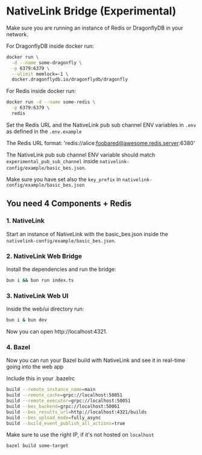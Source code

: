 # NativeLink Bridge (Experimental)

Make sure you are running an instance of Redis or DragonflyDB in your network.

For DragonflyDB inside docker run:

```bash
docker run \
  -d --name some-dragonfly \
  -p 6379:6379 \
  --ulimit memlock=-1 \
  docker.dragonflydb.io/dragonflydb/dragonfly

```

For Redis inside docker run:

```bash
docker run -d --name some-redis \
  -p 6379:6379 \
  redis
```

Set the Redis URL and the NativeLink pub sub channel ENV variables in `.env` as defined in the `.env.example`


The Redis URL format: 'redis://alice:foobared@awesome.redis.server:6380'

The NativeLink pub sub channel ENV variable should match `experimental_pub_sub_channel` inside `nativelink-config/example/basic_bes.json`.

Make sure you have set also the `key_prefix` in `nativelink-config/example/basic_bes.json`

## You need 4 Components + Redis

### 1. NativeLink

Start an instance of NativeLink with the basic_bes.json inside the `nativelink-config/example/basic_bes.json`.

### 2. NativeLink Web Bridge

Install the dependencies and run the bridge:

```bash
bun i && bun run index.ts
```

### 3. NativeLink Web UI

Inside the web/ui directory run:

```bash
bun i & bun dev
```

Now you can open http://localhost:4321.


### 4. Bazel

Now you can run your Bazel build with NativeLink and see it in real-time going into the web app

Include this in your .bazelrc
```bash
build --remote_instance_name=main
build --remote_cache=grpc://localhost:50051
build --remote_executor=grpc://localhost:50051
build --bes_backend=grpc://localhost:50061
build --bes_results_url=http://localhost:4321/builds
build --bes_upload_mode=fully_async
build --build_event_publish_all_actions=true
```

Make sure to use the right IP, if it's not hosted on `localhost`


```bash
bazel build some-target
```
